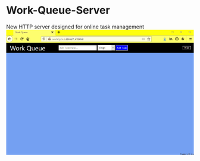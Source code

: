 # Work-Queue-Server
New HTTP server designed for online task management
![User screen shot](wqdemo.gif)
